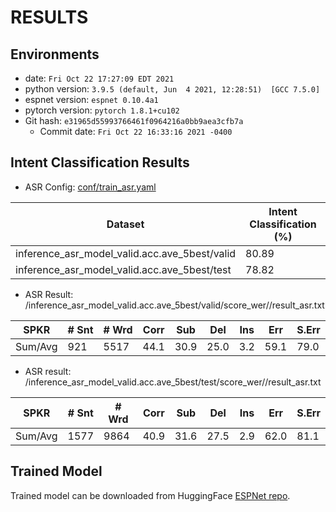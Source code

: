 <!-- Generated by ./scripts/utils/show_asr_result.sh -->
# RESULTS
## Environments
- date: `Fri Oct 22 17:27:09 EDT 2021`
- python version: `3.9.5 (default, Jun  4 2021, 12:28:51)  [GCC 7.5.0]`
- espnet version: `espnet 0.10.4a1`
- pytorch version: `pytorch 1.8.1+cu102`
- Git hash: `e31965d55993766461f0964216a0bb9aea3cfb7a`
  - Commit date: `Fri Oct 22 16:33:16 2021 -0400`

## Intent Classification Results

- ASR Config: [conf/train_asr.yaml](conf/train_asr.yaml)

 | Dataset						| Intent Classification (%) |
 | ---------------------------------------------------- | ------------------------- |
 | inference_asr_model_valid.acc.ave_5best/valid	| 80.89	  	       	    |
 | inference_asr_model_valid.acc.ave_5best/test	       	| 78.82	  		    |		   

- ASR Result: /inference_asr_model_valid.acc.ave_5best/valid/score_wer//result_asr.txt

| SPKR                             | # Snt | # Wrd | Corr  |  Sub  |  Del |   Ins |   Err | S.Err |
| -------------------------------- | ----- | ----- | ----- | ----- | ---- | ----- | ----- | ----- |
| Sum/Avg                          |  921  | 5517  | 44.1 |  30.9 |  25.0  |  3.2 |  59.1 |  79.0 |

- ASR result: /inference_asr_model_valid.acc.ave_5best/test/score_wer//result_asr.txt

| SPKR                             | # Snt | # Wrd | Corr |   Sub  |  Del |   Ins |   Err | S.Err |
| -------------------------------- | ----- | ----- | ----- | ----- | ---- | ----- | ----- | ----- |
| Sum/Avg                          | 1577  | 9864 | 40.9 |  31.6 |  27.5 |   2.9 |  62.0 |  81.1 |


## Trained Model

Trained model can be downloaded from HuggingFace [ESPNet repo](https://huggingface.co/espnet/sujay_catslu_map).